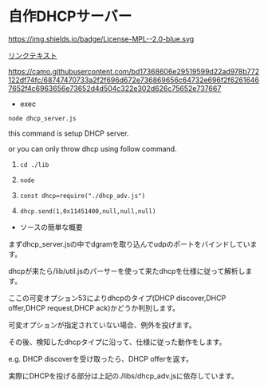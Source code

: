 
# 自作DHCPサーバー

https://img.shields.io/badge/License-MPL--2.0-blue.svg

[リンクテキスト](https://www.mozilla.org/en-US/MPL/)

https://camo.githubusercontent.com/bd17368606e29519599d22ad978b772122df74fc/68747470733a2f2f696d672e736869656c64732e696f2f62616467652f4c6963656e73652d4d504c322e302d626c75652e737667

* exec

`node dhcp_server.js`

this command is setup DHCP server.

or you can only throw dhcp using follow command.

1. `cd ./lib`

2. `node`

3. `const dhcp=require("./dhcp_adv.js")`

4. `dhcp.send(1,0x11451400,null,null,null)`

* ソースの簡単な概要

まずdhcp_server.jsの中でdgramを取り込んでudpのポートをバインドしています。

dhcpが来たら/lib/util.jsのパーサーを使って来たdhcpを仕様に従って解析します。

ここの可変オプション53によりdhcpのタイプ(DHCP discover,DHCP offer,DHCP request,DHCP ack)かどうか判別します。

可変オプションが指定されていない場合、例外を投げます。

その後、検知したdhcpタイプに沿って、仕様に従った動作をします。

e.g. DHCP discoverを受け取ったら、DHCP offerを返す。

実際にDHCPを投げる部分は上記の./libs/dhcp_adv.jsに依存しています。